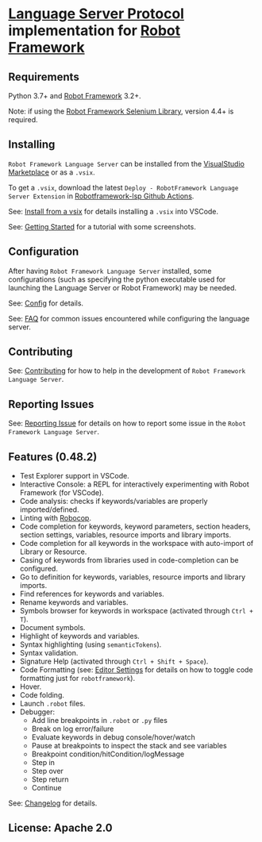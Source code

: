 [Language Server Protocol](https://github.com/Microsoft/language-server-protocol) implementation for [Robot Framework](https://robotframework.org/)
=============

Requirements
-------------

Python 3.7+ and [Robot Framework](https://robotframework.org/) 3.2+.

Note: if using the [Robot Framework Selenium Library](https://github.com/robotframework/SeleniumLibrary), version 4.4+ is required.

Installing
-----------

`Robot Framework Language Server` can be installed from the [VisualStudio Marketplace](https://marketplace.visualstudio.com/items?itemName=robocorp.robotframework-lsp) or as a `.vsix`.

To get a `.vsix`, download the latest `Deploy - RobotFramework Language Server Extension` in [Robotframework-lsp Github Actions](https://github.com/robocorp/robotframework-lsp/actions?query=workflow%3A%22Deploy+-+RobotFramework+Language+Server+Extension%22).

See: [Install from a vsix](https://code.visualstudio.com/docs/editor/extension-gallery#_install-from-a-vsix) for details installing a `.vsix` into VSCode.

See: [Getting Started](https://robocorp.com/docs/developer-tools/visual-studio-code/lsp-extension#what-is-the-language-server-protocol-lsp-and-why-is-it-useful) for a tutorial with some screenshots.


Configuration
-------------

After having `Robot Framework Language Server` installed, some configurations (such as specifying
the python executable used for launching the Language Server or Robot Framework)
may be needed.

See: [Config](https://github.com/robocorp/robotframework-lsp/tree/robotframework-lsp-0.48.2/robotframework-ls/docs/config.md) for details.

See: [FAQ](https://github.com/robocorp/robotframework-lsp/tree/robotframework-lsp-0.48.2/robotframework-ls/docs/faq.md) for common issues encountered while configuring the language server.

  
Contributing
--------------

See: [Contributing](https://github.com/robocorp/robotframework-lsp/tree/robotframework-lsp-0.48.2/robotframework-ls/docs/contributing.md) for how to help in the development of `Robot Framework Language Server`.


Reporting Issues
-----------------

See: [Reporting Issue](https://github.com/robocorp/robotframework-lsp/tree/robotframework-lsp-0.48.2/robotframework-ls/docs/reporting_issues.md) for details on how to report some issue in the `Robot Framework Language Server`.


Features (0.48.2)
-----------------

- Test Explorer support in VSCode.
- Interactive Console: a REPL for interactively experimenting with Robot Framework (for VSCode).
- Code analysis: checks if keywords/variables are properly imported/defined.
- Linting with [Robocop](https://robocop.readthedocs.io/en/latest/).
- Code completion for keywords, keyword parameters, section headers, section settings, variables, resource imports and library imports.
- Code completion for all keywords in the workspace with auto-import of Library or Resource.
- Casing of keywords from libraries used in code-completion can be configured.
- Go to definition for keywords, variables, resource imports and library imports.
- Find references for keywords and variables.
- Rename keywords and variables.
- Symbols browser for keywords in workspace (activated through `Ctrl + T`).
- Document symbols.
- Highlight of keywords and variables.
- Syntax highlighting (using `semanticTokens`).
- Syntax validation.
- Signature Help (activated through `Ctrl + Shift + Space`).
- Code Formatting (see: [Editor Settings](https://code.visualstudio.com/docs/getstarted/settings#_language-specific-editor-settings) for details on how to toggle code formatting just for `robotframework`).
- Hover.
- Code folding.
- Launch `.robot` files.
- Debugger:
  - Add line breakpoints in `.robot` or `.py` files
  - Break on log error/failure
  - Evaluate keywords in debug console/hover/watch
  - Pause at breakpoints to inspect the stack and see variables
  - Breakpoint condition/hitCondition/logMessage
  - Step in
  - Step over
  - Step return
  - Continue

See: [Changelog](https://github.com/robocorp/robotframework-lsp/tree/robotframework-lsp-0.48.2/robotframework-ls/docs/changelog.md) for details.



License: Apache 2.0
-------------------
